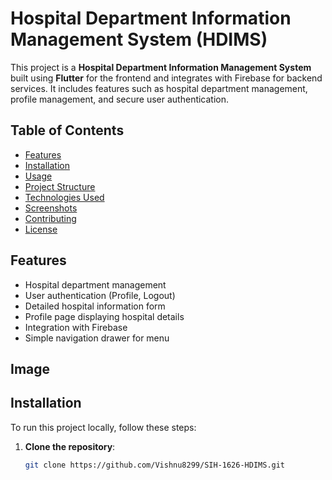# Hospital Department Information Management System (HDIMS)

This project is a **Hospital Department Information Management System** built using **Flutter** for the frontend and integrates with Firebase for backend services. It includes features such as hospital department management, profile management, and secure user authentication.

## Table of Contents

- [Features](#features)
- [Installation](#installation)
- [Usage](#usage)
- [Project Structure](#project-structure)
- [Technologies Used](#technologies-used)
- [Screenshots](#screenshots)
- [Contributing](#contributing)
- [License](#license)

## Features

- Hospital department management
- User authentication (Profile, Logout)
- Detailed hospital information form
- Profile page displaying hospital details
- Integration with Firebase
- Simple navigation drawer for menu
## Image


## Installation

To run this project locally, follow these steps:

1. **Clone the repository**:
   ```bash
   git clone https://github.com/Vishnu8299/SIH-1626-HDIMS.git
